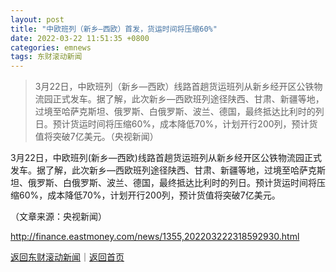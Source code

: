```yaml
---
layout: post
title: "中欧班列（新乡―西欧）首发，货运时间将压缩60%"
date: 2022-03-22 11:51:35 +0800
categories: emnews
tags: 东财滚动新闻
---
```

> 3月22日，中欧班列（新乡―西欧）线路首趟货运班列从新乡经开区公铁物流园正式发车。据了解，此次新乡―西欧班列途径陕西、甘肃、新疆等地，过境至哈萨克斯坦、俄罗斯、白俄罗斯、波兰、德国，最终抵达比利时的列日。预计货运时间将压缩60%，成本降低70%，计划开行200列，预计货值将突破7亿美元。（央视新闻）

<p>3月22日，中欧班列(新乡―西欧)线路首趟货运班列从新乡经开区公铁物流园正式发车。据了解，此次新乡―西欧班列途径陕西、甘肃、新疆等地，过境至哈萨克斯坦、俄罗斯、白俄罗斯、波兰、德国，最终抵达比利时的列日。预计货运时间将压缩60%，成本降低70%，计划开行200列，预计货值将突破7亿美元。</p><p class="em_media">（文章来源：央视新闻）</p>

<http://finance.eastmoney.com/news/1355,202203222318592930.html>

[返回东财滚动新闻](//finews.withounder.com/emnews/)｜[返回首页](//finews.withounder.com/)